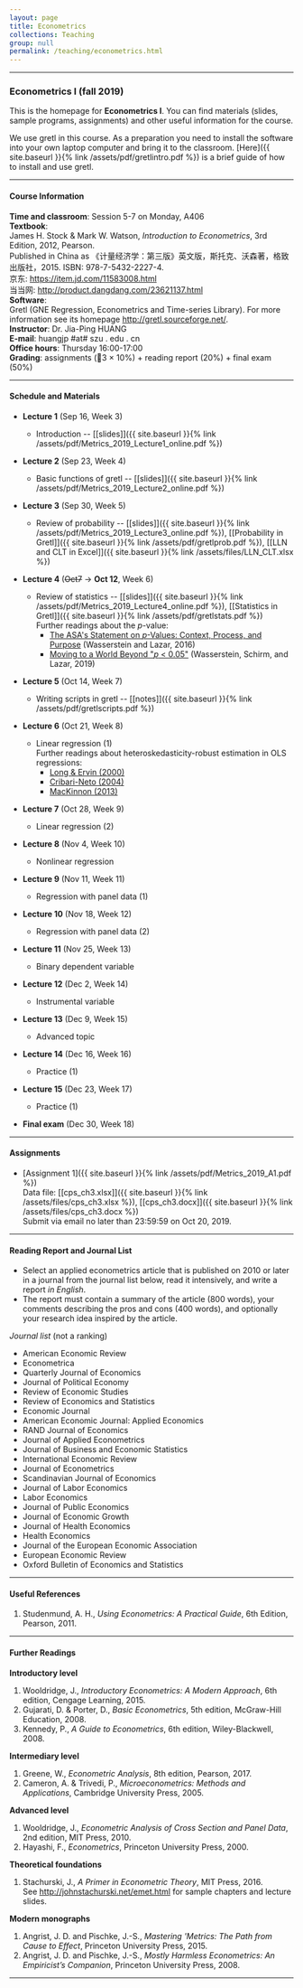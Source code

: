 ```yaml
---
layout: page
title: Econometrics
collections: Teaching
group: null
permalink: /teaching/econometrics.html
---
```


---
### Econometrics I (fall 2019)

This is the homepage for **Econometrics I**. You can find materials (slides, sample programs, assignments) and other useful information for the course.

We use gretl in this course. As a preparation you need to install the software into your own laptop computer and bring it to the classroom. [Here]({{ site.baseurl }}{% link /assets/pdf/gretlintro.pdf %}) is a brief guide of how to install and use gretl.

---
#### Course Information

**Time and classroom**: Session 5-7 on Monday, A406    
**Textbook**:   
James H. Stock & Mark W. Watson, *Introduction to Econometrics*, 3rd Edition, 2012, Pearson.   
Published in China as 《计量经济学：第三版》英文版，斯托克、沃森著，格致出版社，2015. ISBN: 978-7-5432-2227-4.    
京东: <https://item.jd.com/11583008.html>   
当当网: <http://product.dangdang.com/23621137.html>    
**Software**:   
Gretl (GNE Regression, Econometrics and Time-series Library). For more information see its homepage <http://gretl.sourceforge.net/>.   
**Instructor**: Dr. Jia-Ping HUANG   
**E-mail**: huangjp #at# szu . edu . cn  
**Office hours**: Thursday 16:00-17:00      
**Grading**: assignments (3 &times; 10%) + reading report (20%) + final exam (50%)

---
#### Schedule and Materials

* **Lecture 1** (Sep 16, Week 3)
  - Introduction -- [[slides]]({{ site.baseurl }}{% link /assets/pdf/Metrics_2019_Lecture1_online.pdf %})   

* **Lecture 2** (Sep 23, Week 4)
  - Basic functions of gretl -- [[slides]]({{ site.baseurl }}{% link /assets/pdf/Metrics_2019_Lecture2_online.pdf %})     

* **Lecture 3** (Sep 30, Week 5)
  - Review of probability -- [[slides]]({{ site.baseurl }}{% link /assets/pdf/Metrics_2019_Lecture3_online.pdf %}), [[Probability in Gretl]]({{ site.baseurl }}{% link /assets/pdf/gretlprob.pdf %}), [[LLN and CLT in Excel]]({{ site.baseurl }}{% link /assets/files/LLN_CLT.xlsx %})    

* **Lecture 4** (~~Oct7~~ &#8594; **Oct 12**, Week 6)
  - Review of statistics -- [[slides]]({{ site.baseurl }}{% link /assets/pdf/Metrics_2019_Lecture4_online.pdf %}), [[Statistics in Gretl]]({{ site.baseurl }}{% link /assets/pdf/gretlstats.pdf %})    
    Further readings about the *p*-value:   
    - [The ASA's Statement on *p*-Values: Context, Process, and Purpose](https://doi.org/10.1080/00031305.2016.1154108) (Wasserstein and Lazar, 2016)     
    - [Moving to a World Beyond "*p* < 0.05"](https://doi.org/10.1080/00031305.2019.1583913) (Wasserstein, Schirm, and Lazar, 2019)   

* **Lecture 5** (Oct 14, Week 7)
  - Writing scripts in gretl -- [[notes]]({{ site.baseurl }}{% link /assets/pdf/gretlscripts.pdf %})     

* **Lecture 6** (Oct 21, Week 8)
  - Linear regression (1)    
    Further readings about heteroskedasticity-robust estimation in OLS regressions:   
    - [Long & Ervin (2000)](https://doi.org/10.1080/00031305.2000.10474549)   
    - [Cribari-Neto (2004)](https://doi.org/10.1016/S0167-9473(02)00366-3)   
    - [MacKinnon (2013)](https://doi.org/10.1007/978-1-4614-1653-1_17)   

* **Lecture 7** (Oct 28, Week 9)
  - Linear regression (2)   

* **Lecture 8** (Nov 4, Week 10)
  - Nonlinear regression   

* **Lecture 9** (Nov 11, Week 11)
  - Regression with panel data (1)   

* **Lecture 10** (Nov 18, Week 12)
  - Regression with panel data (2)    

* **Lecture 11** (Nov 25, Week 13)
  - Binary dependent variable    

* **Lecture 12** (Dec 2, Week 14)
  - Instrumental variable     

* **Lecture 13** (Dec 9, Week 15)
  - Advanced topic    

* **Lecture 14** (Dec 16, Week 16)
  - Practice (1)   

* **Lecture 15** (Dec 23, Week 17)
  - Practice (1)   

* **Final exam** (Dec 30, Week 18)


---
#### Assignments

* [Assignment 1]({{ site.baseurl }}{% link /assets/pdf/Metrics_2019_A1.pdf %})   
  Data file: [[cps_ch3.xlsx]]({{ site.baseurl }}{% link /assets/files/cps_ch3.xlsx %}), [[cps_ch3.docx]]({{ site.baseurl }}{% link /assets/files/cps_ch3.docx %})   
  Submit via email no later than 23:59:59 on Oct 20, 2019.   


---
#### Reading Report and Journal List

* Select an applied econometrics article that is published on 2010 or later in a journal from the journal list below, read it intensively, and write a report *in English*.
* The report must contain a summary of the article (800 words), your comments describing the pros and cons (400 words), and optionally your research idea inspired by the article.

*Journal list* (not a ranking)

* American Economic Review
* Econometrica
* Quarterly Journal of Economics
* Journal of Political Economy
* Review of Economic Studies
* Review of Economics and Statistics
* Economic Journal
* American Economic Journal: Applied Economics
* RAND Journal of Economics
* Journal of Applied Econometrics
* Journal of Business and Economic Statistics
* International Economic Review
* Journal of Econometrics
* Scandinavian Journal of Economics
* Journal of Labor Economics
* Labor Economics
* Journal of Public Economics
* Journal of Economic Growth
* Journal of Health Economics
* Health Economics
* Journal of the European Economic Association
* European Economic Review
* Oxford Bulletin of Economics and Statistics

---
#### Useful References

1. Studenmund, A. H., *Using Econometrics: A Practical Guide*, 6th Edition, Pearson, 2011.

---
#### Further Readings

**Introductory level**

1. Wooldridge, J., *Introductory Econometrics: A Modern Approach*, 6th edition, Cengage Learning, 2015.
2. Gujarati, D. & Porter, D., *Basic Econometrics*, 5th edition, McGraw-Hill Education, 2008.
3. Kennedy, P., *A Guide to Econometrics*, 6th edition, Wiley-Blackwell, 2008.

**Intermediary level**

1. Greene, W., *Econometric Analysis*, 8th edition, Pearson, 2017.
2. Cameron, A. & Trivedi, P., *Microeconometrics: Methods and Applications*, Cambridge University Press, 2005.

**Advanced level**

1. Wooldridge, J., *Econometric Analysis of Cross Section and Panel Data*, 2nd edition, MIT Press, 2010.
2. Hayashi, F., *Econometrics*, Princeton University Press, 2000.

**Theoretical foundations**

1. Stachurski, J., *A Primer in Econometric Theory*, MIT Press, 2016.   
  See <http://johnstachurski.net/emet.html> for sample chapters and lecture slides.

**Modern monographs**

1. Angrist, J. D. and Pischke, J.-S., *Mastering 'Metrics: The Path from Cause to Effect*, Princeton University Press, 2015.
2. Angrist, J. D. and Pischke, J.-S., *Mostly Harmless Econometrics: An Empiricist’s Companion*, Princeton University Press, 2008.

---
